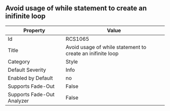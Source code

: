 ## Avoid usage of while statement to create an inifinite loop

Property | Value
--- | --- 
Id | RCS1065
Title | Avoid usage of while statement to create an inifinite loop
Category | Style
Default Severity | Info
Enabled by Default | no
Supports Fade-Out | False
Supports Fade-Out Analyzer | False
